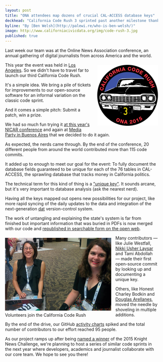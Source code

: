 ```yaml
---
layout: post
title: "ONA attendees map dozens of crucial CAL-ACCESS database keys"
deckhead: "California Code Rush 3 sprinted past another milestone thanks to ONA 2015 volunteers"
byline: "By [Ben Welsh](http://palewi.re/who-is-ben-welsh/)"
image: http://www.californiacivicdata.org/img/code-rush-3.jpg
published: true
---
```


Last week our team was at the Online News Association conference,
an annual gathering of digital journalists from across America and the world.

<img src="/img/coderush3.png" height="200" style="margin: 8px 0 8px 14px; float:right;">

This year the event was held in [Los Angeles](http://ona15.journalists.org/). So we didn't have to travel far to launch our third California Code Rush.

It's a simple idea. We bring a pile of tickets for improvements to our open-source software
for an informal variation on the classic code sprint.

And it comes a simple pitch: Submit a patch, win a prize.

We had so much fun trying it [at this year's NICAR conference](http://www.californiacivicdata.org/2015/03/11/code-rush-recap/) and again at [Media Party in Buenos Aires](http://www.californiacivicdata.org/2015/09/01/code-rush-2-recap/) that we decided to do it again.

As expected, the nerds came through. By the end of the conference,
20 different people from around the world contributed more than 115 code commits.

It added up to enough to meet our goal for the event: To fully document
the database fields guaranteed to be unique for each of the 76 tables in CAL-ACCESS, the sprawling database that tracks money in California politics.

The technical term for this kind of thing is a ["unique key"](https://en.wikipedia.org/wiki/Unique_key). It sounds arcane, but it's very important to database analysis (ask the nearest nerd).

Having all the keys mapped out opens new possibilities for our project, like more rapid syncing of the daily updates to the data and integration of the next-generation [dat](http://dat-data.com/) version-control system.

The work of untangling and explaining the state's system is far from finished
but important information that was buried in PDFs is now merged with our code and [republished in searchable form on the open web](http://django-calaccess-raw-data.californiacivicdata.org/en/latest/models.html).

<figure style="width:350px; float:left; margin: 8px 14px 8px 0;">
    <img alt="The California Code Rush table on the Midway at ONA 2015" title="The California Code Rush table on the Midway at ONA 2015" src="/img/code-rush-3-action.jpg" style="">
    <figcaption style="text-align:left; margin-top:3px;">Volunteers join the California Code Rush</figcaption>
</figure>

Many contributors &mdash; like Julie Westfall, [Nikki Usher Laysar](https://twitter.com/nikkiusher/status/647519162198175745) and Tami Abdollah &mdash; made their first open-source commit by looking up and documenting a unique key.

Others, like Honest Charley Bodkin and [Douglas Arellanes](https://twitter.com/dougiegyro/status/647452005800108032), moved the needle by shoveling in multiple additions.

By the end of the drive, our GitHub [activity charts](https://github.com/california-civic-data-coalition/django-calaccess-raw-data/graphs/contributors) spiked and the total number of contributors to our effort reached 95 people.

As our project ramps up after being [named a winner](http://www.californiacivicdata.org/2015/07/22/knight-news-challenge/) of the 2015 Knight News Challenge, we're planning to host a series of similar code sprints in the next year where developers, academics and journalist collaborate with our core team. We hope to see you there!
